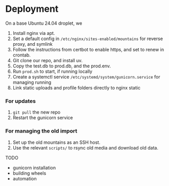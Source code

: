 # Deployment

On a base Ubuntu 24.04 droplet, we

1. Install nginx via apt.
2. Set a default config in `/etc/nginx/sites-enabled/mountains` for reverse proxy, and symlink
3. Follow the instructions from certbot to enable https, and set to renew in crontab.
4. Git clone our repo, and install uv.
5. Copy the test.db to prod.db, and the prod.env.
6. Run `prod.sh` to start, if running locally
7. Create a systemctl service `/etc/systemd/system/gunicorn.service` for managing running
8. Link static uploads and profile folders directly to nginx static

### For updates

1. `git pull` the new repo
2. Restart the gunicorn service

### For managing the old import

1. Set up the old mountains as an SSH host.
2. Use the relevant `scripts/` to rsync old media and download old data.

TODO

- gunicorn installation
- building wheels
- automation
